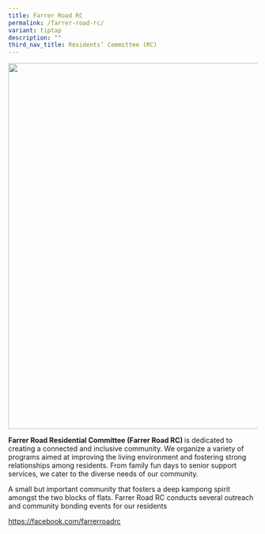 ```yaml
---
title: Farrer Road RC
permalink: /farrer-road-rc/
variant: tiptap
description: ""
third_nav_title: Residents’ Committee (RC)
---
```

<div class="isomer-image-wrapper">
<img style="width: 740px; color: rgb(0, 0, 0); font-family: system-ui, -apple-system, &quot;system-ui&quot;, &quot;Segoe UI&quot;, Roboto, Oxygen, Ubuntu, Cantarell, &quot;Open Sans&quot;, &quot;Helvetica Neue&quot;, sans-serif; font-size: medium; font-style: normal; font-variant-ligatures: normal; font-variant-caps: normal; font-weight: 400; letter-spacing: normal; orphans: 2; text-align: start; text-indent: 0px; text-transform: none; widows: 2; word-spacing: 0px; -webkit-text-stroke-width: 0px; white-space: normal; text-decoration-thickness: initial; text-decoration-style: initial; text-decoration-color: initial;" height="auto" width="100%" src="https://moca.sgp1.cdn.digitaloceanspaces.com/Our%20Communities/64f706938d5ce997ca58c238_25%2520%2526%252026%2520July%25202022(10).webp">
</div>
<p><strong>Farrer Road Residential Committee (Farrer Road RC) </strong>is
dedicated to creating a connected and inclusive community. We organize
a variety of programs aimed at improving the living environment and fostering
strong relationships among residents. From family fun days to senior support
services, we cater to the diverse needs of our community.</p>
<p>A small but important community that fosters a deep kampong spirit amongst
the two blocks of flats. Farrer Road RC conducts several outreach and community
bonding events for our residents</p>
<p><a href="https://facebook.com/farrerroadrc" rel="noopener noreferrer nofollow" target="_blank">https://facebook.com/farrerroadrc</a>
</p>